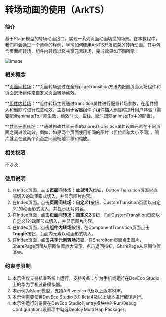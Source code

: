 # 转场动画的使用（ArkTS）

### 简介

基于Stage模型的转场动画接口，实现一系列页面动画切换的场景。在本教程中，我们将会通过一个简单的样例，学习如何使用ArkTS开发框架的转场动画。其中包含页面间转场、组件内转场以及共享元素转场，完成效果如下图所示：

![image](screenshots/device/1.gif)

### 相关概念

**[页面间转场](https://developer.harmonyos.com/cn/docs/documentation/doc-references/ts-page-transition-animation-0000001281201178)：**页面转场通过在全局pageTransition方法内配置页面入场组件和页面退场组件来自定义页面转场动效。

**[组件内转场](https://developer.harmonyos.com/cn/docs/documentation/doc-references/ts-transition-animation-component-0000001281001270)：**组件转场主要通过transition属性进行配置转场参数，在组件插入和删除时进行过渡动效，主要用于容器组件子组件插入删除时提升用户体验（需要配合animateTo才能生效，动效时长、曲线、延时跟随animateTo中的配置）。

**[共享元素转场](https://developer.harmonyos.com/cn/docs/documentation/doc-references/ts-transition-animation-shared-elements-0000001281480730)：**通过修改共享元素的sharedTransition属性设置元素在不同页面之间过渡动效。例如，如果两个页面使用相同的图片（但位置和大小不同），图片就会在这两个页面之间流畅地平移和缩放。

### 相关权限

不涉及

### 使用说明

1. 在Index页面，点击**页面间转场：底部滑入**按钮，BottomTransition页面以底部切入的动画形式切入，并显示图片内容。
2. 在Index页面，点击**页面间转场：自定义1**按钮，CustomTransition页面以自定义1的动画形式切入，并显示图片内容。
3. 在Index页面，点击**页面间转场：自定义2**按钮，FullCustomTransition页面以自定义1的动画形式切入，并显示图片内容。
4. 在Index页面，点击**组件内转场**按钮，在ComponentTransition页面点击**Toggle**按钮，页面内元素以动画形式切入。
5. 在Index页面，点击**共享元素转场**按钮，在ShareItem页面点击图片，SharePage页面从原图位置放大显示，点击返回按钮，SharePage从原图位置消失。

### 约束与限制

1. 本示例仅支持标准系统上运行，支持设备：华为手机或运行在DevEco Studio上的华为手机设备模拟器。
2. 本示例为Stage模型，支持API version 9及以上版本SDK。
3. 本示例需要使用DevEco Studio 3.0 Beta4及以上版本进行编译运行。
4. 本示例运行时需要在DevEco Studio的entry模块中的Run/Debug Configurations设置项中勾选Deploy Multi Hap Packages。